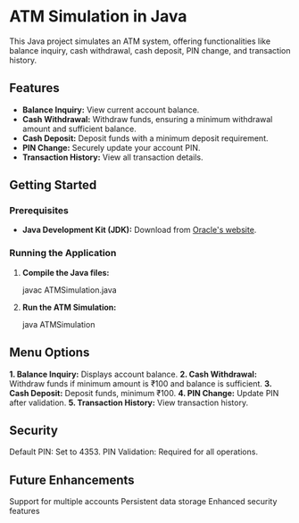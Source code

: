 # ATM Simulation in Java

This Java project simulates an ATM system, offering functionalities like balance inquiry, cash withdrawal, cash deposit, PIN change, and transaction history.

## Features

- **Balance Inquiry:** View current account balance.
- **Cash Withdrawal:** Withdraw funds, ensuring a minimum withdrawal amount and sufficient balance.
- **Cash Deposit:** Deposit funds with a minimum deposit requirement.
- **PIN Change:** Securely update your account PIN.
- **Transaction History:** View all transaction details.

## Getting Started

### Prerequisites

- **Java Development Kit (JDK):** Download from [Oracle's website](https://www.oracle.com/java/technologies/javase-jdk11-downloads.html).

### Running the Application

1. **Compile the Java files:**

   javac ATMSimulation.java
   
2. **Run the ATM Simulation:**

   java ATMSimulation
   
## Menu Options

**1. Balance Inquiry:** Displays account balance.
**2. Cash Withdrawal:** Withdraw funds if minimum amount is ₹100 and balance is sufficient.
**3. Cash Deposit:** Deposit funds, minimum ₹100.
**4. PIN Change:** Update PIN after validation.
**5. Transaction History:** View transaction history.
   
## Security

Default PIN: Set to 4353.
PIN Validation: Required for all operations.

## Future Enhancements

Support for multiple accounts
Persistent data storage
Enhanced security features
